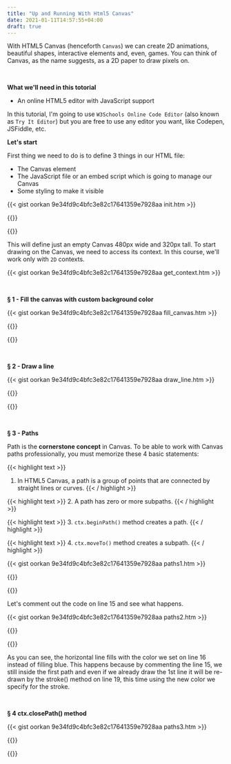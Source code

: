 ```yaml
---
title: "Up and Running With Html5 Canvas"
date: 2021-01-11T14:57:55+04:00
draft: true
---
```


With HTML5 Canvas (henceforth `Canvas`) we can create 2D animations, beautiful shapes, interactive elements and, even, games. You can think of Canvas, as the name suggests, as a 2D paper to draw pixels on.

&nbsp;

**What we'll need in this totorial**

- An online HTML5 editor with JavaScript support

In this tutorial, I'm going to use `W3Schools Online Code Editor` (also known as `Try It Editor`) but you are free to use any editor you want, like Codepen, JSFiddle, etc.

**Let's start**

First thing we need to do is to define 3 things in our HTML file:
- The Canvas element
- The JavaScript file or an embed script which is going to manage our Canvas
- Some styling to make it visible

{{< gist oorkan 9e34fd9c4bfc3e82c17641359e7928aa init.htm >}}

{{<canvas width="480" height="320" id="mycanvas1">}}
  <script async>(function(){const canvas=document.getElementById("mycanvas1");canvas.style.border="4px dashed crimson";const ctx=canvas.getContext("2d");}())</script>
{{</canvas>}}

This will define just an empty Canvas 480px wide and 320px tall. To start drawing on the Canvas, we need to access its context. In this course, we'll work only with `2D` contexts.

{{< gist oorkan 9e34fd9c4bfc3e82c17641359e7928aa get_context.htm >}}

&nbsp;

**§ 1 - Fill the canvas with custom background color**

{{< gist oorkan 9e34fd9c4bfc3e82c17641359e7928aa fill_canvas.htm >}}

{{<canvas width="480" height="320" id="mycanvas2">}}
  <script async>(function(){const canvas=document.getElementById("mycanvas2");const ctx=canvas.getContext("2d");ctx.fillStyle='#191919';ctx.fillRect(0,0,canvas.width,canvas.height);}())</script>
{{</canvas>}}

&nbsp;

**§ 2 - Draw a line**

{{< gist oorkan 9e34fd9c4bfc3e82c17641359e7928aa draw_line.htm >}}

{{<canvas width="480" height="320" id="mycanvas3">}}
  <script async>(function(){const canvas=document.getElementById("mycanvas3");const ctx=canvas.getContext("2d");ctx.fillStyle='#191919';ctx.fillRect(0,0,canvas.width,canvas.height);ctx.strokeStyle='#0A84FF';ctx.moveTo(0,0);ctx.lineWidth='4';ctx.lineTo(192,192);ctx.stroke();}());</script>
{{</canvas>}}
<!-- {{<img src="https://res.cloudinary.com/oorkan/image/upload/v1610373068/blog/img/topics/html5/up_and_running_with_canvas/draw_line_jv1y9y.png" alt="Draw Line" loading="lazy">}} -->

&nbsp;

**§ 3 - Paths**

Path is the **cornerstone concept** in Canvas. To be able to work with Canvas paths professionally, you must memorize these 4 basic statements:

{{< highlight text >}}
1. In HTML5 Canvas, a path is a group of points that are connected by straight lines or curves.
{{< / highlight >}}

{{< highlight text >}}
2. A path has zero or more subpaths.
{{< / highlight >}}

{{< highlight text >}}
3. `ctx.beginPath()` method creates a path.
{{< / highlight >}}

{{< highlight text >}}
4. `ctx.moveTo()` method creates a subpath.
{{< / highlight >}}

{{< gist oorkan 9e34fd9c4bfc3e82c17641359e7928aa paths1.htm >}}

{{<canvas width="480" height="320" id="mycanvas4">}}
  <script async>(function(){const canvas=document.getElementById("mycanvas4"),ctx=canvas.getContext("2d");ctx.fillStyle="#191919",ctx.fillRect(0,0,canvas.width,canvas.height),ctx.lineWidth="4",ctx.beginPath(),ctx.strokeStyle="#0A84FF",ctx.moveTo(50,192),ctx.lineTo(250,192),ctx.stroke(),ctx.beginPath(),ctx.strokeStyle="#23D16F",ctx.moveTo(300,192),ctx.lineTo(300,50),ctx.stroke();}())</script>
{{</canvas>}}

Let's comment out the code on line 15 and see what happens.

{{< gist oorkan 9e34fd9c4bfc3e82c17641359e7928aa paths2.htm >}}

{{<canvas width="480" height="320" id="mycanvas5">}}
  <script async>(function(){const canvas=document.getElementById("mycanvas5"),ctx=canvas.getContext("2d");ctx.fillStyle="#191919",ctx.fillRect(0,0,canvas.width,canvas.height),ctx.lineWidth="4",ctx.beginPath(),ctx.strokeStyle="#0A84FF",ctx.moveTo(50,192),ctx.lineTo(250,192),ctx.stroke(),ctx.strokeStyle="#23D16F",ctx.moveTo(300,192),ctx.lineTo(300,50),ctx.stroke();}())</script>
{{</canvas>}}

As you can see, the horizontal line fills with the color we set on line 16 instead of filling blue. This happens because by commenting the line 15, we still inside the first path and even if we already draw the 1st line it will be re-drawn by the stroke() method on line 19, this time using the new color we specify for the stroke.

&nbsp;

**§ 4 ctx.closePath() method**

{{< gist oorkan 9e34fd9c4bfc3e82c17641359e7928aa paths3.htm >}}

{{<canvas width="480" height="320" id="mycanvas6">}}
  <script async>(function(){const canvas=document.getElementById("mycanvas6"),ctx=canvas.getContext("2d");ctx.fillStyle="#191919",ctx.fillRect(0,0,canvas.width,canvas.height),ctx.lineWidth="4",ctx.beginPath(),ctx.strokeStyle="#0A84FF",ctx.moveTo(50,192),ctx.lineTo(250,192),ctx.lineTo(250,50),ctx.closePath(),ctx.stroke();}())</script>
{{</canvas>}}